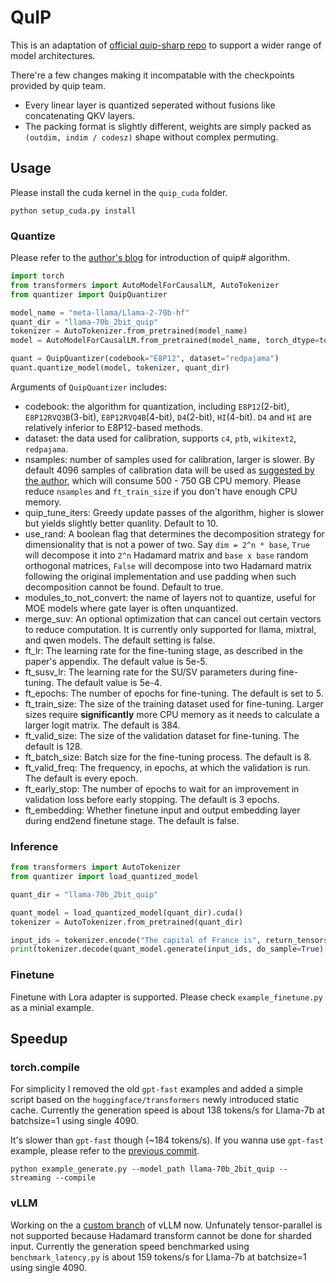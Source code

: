 # QuIP

This is an adaptation of [official quip-sharp repo](https://github.com/Cornell-RelaxML/quip-sharp) to support a wider range of  model architectures.

There're a few changes making it incompatable with the checkpoints provided by quip team.
* Every linear layer is quantized seperated without fusions like concatenating QKV layers.
* The packing format is slightly different, weights are simply packed as `(outdim, indim / codesz)` shape without complex permuting.

## Usage

Please install the cuda kernel in the `quip_cuda` folder.
```
python setup_cuda.py install
```

### Quantize

Please refer to the [author's blog](https://cornell-relaxml.github.io/quip-sharp/) for introduction of quip# algorithm.


```python
import torch
from transformers import AutoModelForCausalLM, AutoTokenizer
from quantizer import QuipQuantizer

model_name = "meta-llama/Llama-2-70b-hf"
quant_dir = "llama-70b_2bit_quip"
tokenizer = AutoTokenizer.from_pretrained(model_name)
model = AutoModelForCausalLM.from_pretrained(model_name, torch_dtype=torch.float16)

quant = QuipQuantizer(codebook="E8P12", dataset="redpajama")
quant.quantize_model(model, tokenizer, quant_dir)
```

Arguments of `QuipQuantizer` includes:
* codebook: the algorithm for quantization, including `E8P12`(2-bit), `E8P12RVQ3B`(3-bit), `E8P12RVQ4B`(4-bit), `D4`(2-bit), `HI`(4-bit). `D4` and `HI` are relatively inferior to E8P12-based methods.
* dataset: the data used for calibration, supports `c4`, `ptb`, `wikitext2`, `redpajama`.
* nsamples: number of samples used for calibration, larger is slower. By default 4096 samples of calibration data will be used as [suggested by the author](https://github.com/Cornell-RelaxML/quip-sharp/issues/13#issuecomment-1848867522), which will consume 500 - 750 GB CPU memory. Please reduce `nsamples` and `ft_train_size` if you don't have enough CPU memory.
* quip_tune_iters: Greedy update passes of the algorithm, higher is slower but yields slightly better quanlity. Default to 10.
* use_rand: A boolean flag that determines the decomposition strategy for dimensionality that is not a power of two. Say `dim = 2^n * base`, `True` will decompose it into `2^n` Hadamard matrix and `base x base` random orthogonal matrices, `False` will decompose into two Hadamard matrix following the original implementation and use padding when such decomposition cannot be found. Default to true.
* modules_to_not_convert: the name of layers not to quantize, useful for MOE models where gate layer is often unquantized.
* merge_suv: An optional optimization that can cancel out certain vectors to reduce computation. It is currently only supported for llama, mixtral, and qwen models. The default setting is false.
* ft_lr: The learning rate for the fine-tuning stage, as described in the paper's appendix. The default value is 5e-5.
* ft_susv_lr: The learning rate for the SU/SV parameters during fine-tuning. The default value is 5e-4.
* ft_epochs: The number of epochs for fine-tuning. The default is set to 5.
* ft_train_size: The size of the training dataset used for fine-tuning. Larger sizes require **significantly** more CPU memory as it needs to calculate a larger logit matrix. The default is 384.
* ft_valid_size: The size of the validation dataset for fine-tuning. The default is 128.
* ft_batch_size: Batch size for the fine-tuning process. The default is 8.
* ft_valid_freq: The frequency, in epochs, at which the validation is run. The default is every epoch.
* ft_early_stop: The number of epochs to wait for an improvement in validation loss before early stopping. The default is 3 epochs.
* ft_embedding: Whether finetune input and output embedding layer during end2end finetune stage. The default is false.

### Inference
```python
from transformers import AutoTokenizer
from quantizer import load_quantized_model

quant_dir = "llama-70b_2bit_quip"

quant_model = load_quantized_model(quant_dir).cuda()
tokenizer = AutoTokenizer.from_pretrained(quant_dir)

input_ids = tokenizer.encode("The capital of France is", return_tensors="pt").cuda()
print(tokenizer.decode(quant_model.generate(input_ids, do_sample=True)[0]))
```

### Finetune
Finetune with Lora adapter is supported. Please check `example_finetune.py` as a minial example.

## Speedup

### torch.compile
For simplicity I removed the old `gpt-fast` examples and added a simple script based on the `huggingface/transformers` newly introduced static cache. Currently the generation speed is about 138 tokens/s for Llama-7b at batchsize=1 using single 4090.

It's slower than `gpt-fast` though (~184 tokens/s). If you wanna use `gpt-fast` example, please refer to the [previous commit](https://github.com/chu-tianxiang/QuIP-for-all/blob/412dd470918f5312a9ed055c2cddf9e2d1d838f5/gpt-fast/generate.py).

```
python example_generate.py --model_path llama-70b_2bit_quip --streaming --compile
```

### vLLM

Working on the a [custom branch](https://github.com/chu-tianxiang/vllm-gptq/tree/gptq_hf) of vLLM now.
Unfunately tensor-parallel is not supported because Hadamard transform cannot be done for sharded input. Currently the generation speed benchmarked using `benchmark_latency.py` is about 159 tokens/s for Llama-7b at batchsize=1 using single 4090.
